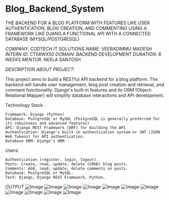 # Blog_Backend_System
THE BACKEND FOR A BLOG PLATFORM WITH FEATURES LIKE USER AUTHENTICATION, BLOG CREATION, AND COMMENTING USING A FRAMEWORK LIKE DJANG.A FUNCTIONAL API WITH A CONNECTED DATABASE (MYSQL/POSTGRESQL)

*COMPANY*: CODTECH IT SOLUTIONS
*NAME*: VEERADIMMU MADESH
*INTERN ID*: CT08WX50
*DOMAIN*: BACKEND DEVELOPMENT
*DURATION*: 8 WEEKS
*MENTOR*: NEELA SANTOSH

*DESCRIPTION ABOUT PROJECT*: 

This project aims to build a RESTful API backend for a blog platform. The backend will handle user management, blog post creation and retrieval, and comment functionality. Django's built-in features and its ORM (Object-Relational Mapper) will simplify database interactions and API development.

Technology Stack

    Framework: Django (Python)
    Database: PostgreSQL or MySQL (PostgreSQL is generally preferred for its robustness and advanced features)
    API: Django REST Framework (DRF) for building the API
    Authentication: Django's built-in authentication system or JWT (JSON Web Tokens) for API authentication.
    Database ORM: Django's ORM
   Users:

    Authentication (register, login, logout).
    Posts: Create, read, update, delete (CRUD) blog posts.
    Comments: Add, read, update, delete comments on posts.
    Database: PostgreSQL or MySQL.
    Tech: Django, Django REST Framework, Python.



*OUTPUT*
![Image](https://github.com/user-attachments/assets/af557483-9f3a-4266-a0e4-1ad753692793)
![Image](https://github.com/user-attachments/assets/6fe3a8a8-8af8-4cdf-b40d-31911f639cf0)
![Image](https://github.com/user-attachments/assets/3a876e56-1f20-4855-82cf-ccad5ed93291)
![Image](https://github.com/user-attachments/assets/7cd54445-d88f-44ef-84ff-1a5763267c06)
![Image](https://github.com/user-attachments/assets/744bf1cc-9610-415f-b53c-42a11dd4c525)
![Image](https://github.com/user-attachments/assets/3de86f07-f8a8-4869-b2e5-4596898bcc2c)
![Image](https://github.com/user-attachments/assets/b3203e65-6f4c-4dbd-a7bb-cae544c5216f)
![Image](https://github.com/user-attachments/assets/9fa498e8-1218-4310-9ba6-caf4e20a54e9)
![Image](https://github.com/user-attachments/assets/3378a159-7c2e-4a66-a587-386c5be2f76b)
![Image](https://github.com/user-attachments/assets/3c5d8149-1624-4b87-b471-87ed910a9d15)
![Image](https://github.com/user-attachments/assets/d34a3a6a-c982-45ec-ac10-af88f662dfdd)

